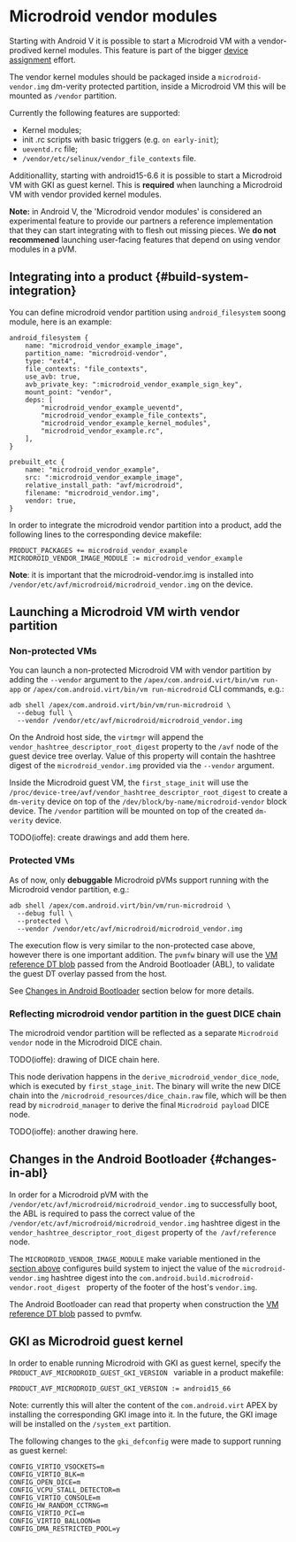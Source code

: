 # Microdroid vendor modules

Starting with Android V it is possible to start a Microdroid VM with a
vendor-prodived kernel modules. This feature is part of the bigger
[device assignment](device_assignmnent.md) effort.

The vendor kernel modules should be packaged inside a `microdroid-vendor.img`
dm-verity protected partition, inside a Microdroid VM this will be mounted as
`/vendor` partition.

Currently the following features are supported:
* Kernel modules;
* init .rc scripts with basic triggers (e.g. `on early-init`);
* `ueventd.rc` file;
* `/vendor/etc/selinux/vendor_file_contexts` file.


Additionallity, starting with android15-6.6 it is possible to start a Microdroid
VM with GKI as guest kernel. This is **required** when launching a Microdroid VM with
vendor provided kernel modules.

**Note:** in Android V, the 'Microdroid vendor modules' is considered an experimental
feature to provide our partners a reference implementation that they can start
integrating with to flesh out missing pieces.
We **do not recommened** launching user-facing features that depend on using
vendor modules in a pVM.


## Integrating into a product {#build-system-integration}

You can define microdroid vendor partition using `android_filesystem` soong
module, here is an example:

```
android_filesystem {
    name: "microdroid_vendor_example_image",
    partition_name: "microdroid-vendor",
    type: "ext4",
    file_contexts: "file_contexts",
    use_avb: true,
    avb_private_key: ":microdroid_vendor_example_sign_key",
    mount_point: "vendor",
    deps: [
        "microdroid_vendor_example_ueventd",
        "microdroid_vendor_example_file_contexts",
        "microdroid_vendor_example_kernel_modules",
        "microdroid_vendor_example.rc",
    ],
}

prebuilt_etc {
    name: "microdroid_vendor_example",
    src: ":microdroid_vendor_example_image",
    relative_install_path: "avf/microdroid",
    filename: "microdroid_vendor.img",
    vendor: true,
}
```

In order to integrate the microdroid vendor partition into a product, add the
following lines to the corresponding device makefile:

```
PRODUCT_PACKAGES += microdroid_vendor_example
MICRODROID_VENDOR_IMAGE_MODULE := microdroid_vendor_example
```

**Note**: it is important that the microdroid-vendor.img is installed into
`/vendor/etc/avf/microdroid/microdroid_vendor.img` on the device.


## Launching a Microdroid VM wirth vendor partition

### Non-protected VMs

You can launch a non-protected Microdroid VM with vendor partition by adding the
`--vendor` argument to the `/apex/com.android.virt/bin/vm run-app` or
`/apex/com.android.virt/bin/vm run-microdroid` CLI commands, e.g.:

```
adb shell /apex/com.android.virt/bin/vm/run-microdroid \
  --debug full \
  --vendor /vendor/etc/avf/microdroid/microdroid_vendor.img
```

On the Android host side, the `virtmgr` will append the
`vendor_hashtree_descriptor_root_digest` property to the `/avf` node of the
guest device tree overlay. Value of this property will contain the hashtree
digest of the `microdroid_vendor.img` provided via the `--vendor` argument.

Inside the Microdroid guest VM, the `first_stage_init` will use the
`/proc/device-tree/avf/vendor_hashtree_descriptor_root_digest` to create a
`dm-verity` device on top of the `/dev/block/by-name/microdroid-vendor` block
device. The `/vendor` partition will be mounted on top of the created
`dm-verity` device.

TODO(ioffe): create drawings and add them here.


### Protected VMs

As of now, only **debuggable** Microdroid pVMs support running with the
Microdroid vendor partition, e.g.:

```
adb shell /apex/com.android.virt/bin/vm/run-microdroid \
  --debug full \
  --protected \
  --vendor /vendor/etc/avf/microdroid/microdroid_vendor.img
```

The execution flow is very similar to the non-protected case above, however
there is one important addition. The `pvmfw` binary will use the
[VM reference DT blob](#../pvmfw/README.md#pvmfw-data-v1-2) passed from the
Android Bootloader (ABL), to validate the guest DT overlay passed from the host.

See [Changes in Android Bootloader](#changes-in-abl) section below for more
details.

### Reflecting microdroid vendor partition in the guest DICE chain

The microdroid vendor partition will be reflected as a separate
`Microdroid vendor` node in the Microdroid DICE chain.

TODO(ioffe): drawing of DICE chain here.

This node derivation happens in the `derive_microdroid_vendor_dice_node`, which
is executed by `first_stage_init`. The binary will write the new DICE chain into
the `/microdroid_resources/dice_chain.raw` file, which will be then read by
`microdroid_manager` to derive the final `Microdroid payload` DICE node.

TODO(ioffe): another drawing here.

## Changes in the Android Bootloader {#changes-in-abl}

In order for a Microdroid pVM with the
`/vendor/etc/avf/microdroid/microdroid_vendor.img` to successfully boot, the
ABL is required to pass the correct value of the
`/vendor/etc/avf/microdroid/microdroid_vendor.img` hashtree digest in the
`vendor_hashtree_descriptor_root_digest` property of `the /avf/reference` node.

The `MICRODROID_VENDOR_IMAGE_MODULE` make variable mentioned in the
[section above](#build-system-integration) configures build system to inject
the value of the `microdroid-vendor.img` hashtree digest into the
`com.android.build.microdroid-vendor.root_digest ` property of the footer of
the host's `vendor.img`.

The Android Bootloader can read that property when construction the
[VM reference DT blob](#../pvmfw/README.md#pvmfw-data-v1-2) passed to pvmfw.

## GKI as Microdroid guest kernel

In order to enable running Microdroid with GKI as guest kernel, specify the
`PRODUCT_AVF_MICRODROID_GUEST_GKI_VERSION ` variable in a product makefile:

```
PRODUCT_AVF_MICRODROID_GUEST_GKI_VERSION := android15_66
```

Note: currently this will alter the content of the `com.android.virt` APEX by
installing the corresponding GKI image into it. In the future, the GKI image
will be installed on the `/system_ext` partition.

The following changes to the `gki_defconfig` were made to support running as
guest kernel:

```
CONFIG_VIRTIO_VSOCKETS=m
CONFIG_VIRTIO_BLK=m
CONFIG_OPEN_DICE=m
CONFIG_VCPU_STALL_DETECTOR=m
CONFIG_VIRTIO_CONSOLE=m
CONFIG_HW_RANDOM_CCTRNG=m
CONFIG_VIRTIO_PCI=m
CONFIG_VIRTIO_BALLOON=m
CONFIG_DMA_RESTRICTED_POOL=y
```

